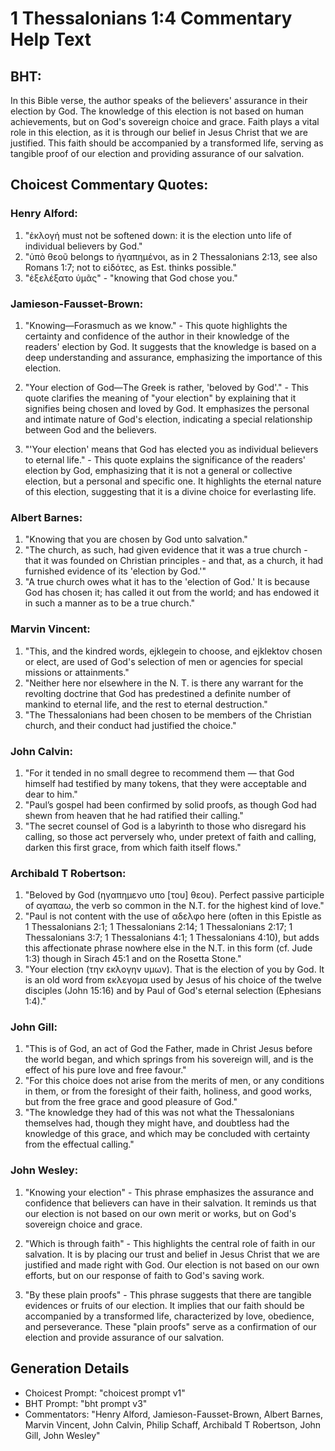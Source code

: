 # 1 Thessalonians 1:4 Commentary Help Text

## BHT:
In this Bible verse, the author speaks of the believers' assurance in their election by God. The knowledge of this election is not based on human achievements, but on God's sovereign choice and grace. Faith plays a vital role in this election, as it is through our belief in Jesus Christ that we are justified. This faith should be accompanied by a transformed life, serving as tangible proof of our election and providing assurance of our salvation.

## Choicest Commentary Quotes:
### Henry Alford:
1. "ἐκλογή must not be softened down: it is the election unto life of individual believers by God." 
2. "ὑπὸ θεοῦ belongs to ἠγαπημένοι, as in 2 Thessalonians 2:13, see also Romans 1:7; not to εἰδότες, as Est. thinks possible."
3. "ἐξελέξατο ὑμᾶς" - "knowing that God chose you."

### Jamieson-Fausset-Brown:
1. "Knowing—Forasmuch as we know." - This quote highlights the certainty and confidence of the author in their knowledge of the readers' election by God. It suggests that the knowledge is based on a deep understanding and assurance, emphasizing the importance of this election.

2. "Your election of God—The Greek is rather, 'beloved by God'." - This quote clarifies the meaning of "your election" by explaining that it signifies being chosen and loved by God. It emphasizes the personal and intimate nature of God's election, indicating a special relationship between God and the believers.

3. "'Your election' means that God has elected you as individual believers to eternal life." - This quote explains the significance of the readers' election by God, emphasizing that it is not a general or collective election, but a personal and specific one. It highlights the eternal nature of this election, suggesting that it is a divine choice for everlasting life.

### Albert Barnes:
1. "Knowing that you are chosen by God unto salvation." 
2. "The church, as such, had given evidence that it was a true church - that it was founded on Christian principles - and that, as a church, it had furnished evidence of its 'election by God.'"
3. "A true church owes what it has to the 'election of God.' It is because God has chosen it; has called it out from the world; and has endowed it in such a manner as to be a true church."

### Marvin Vincent:
1. "This, and the kindred words, ejklegein to choose, and ejklektov chosen or elect, are used of God's selection of men or agencies for special missions or attainments."
2. "Neither here nor elsewhere in the N. T. is there any warrant for the revolting doctrine that God has predestined a definite number of mankind to eternal life, and the rest to eternal destruction."
3. "The Thessalonians had been chosen to be members of the Christian church, and their conduct had justified the choice."

### John Calvin:
1. "For it tended in no small degree to recommend them — that God himself had testified by many tokens, that they were acceptable and dear to him."
2. "Paul’s gospel had been confirmed by solid proofs, as though God had shewn from heaven that he had ratified their calling."
3. "The secret counsel of God is a labyrinth to those who disregard his calling, so those act perversely who, under pretext of faith and calling, darken this first grace, from which faith itself flows."

### Archibald T Robertson:
1. "Beloved by God (ηγαπημενο υπο [του] θεου). Perfect passive participle of αγαπαω, the verb so common in the N.T. for the highest kind of love."
2. "Paul is not content with the use of αδελφο here (often in this Epistle as 1 Thessalonians 2:1; 1 Thessalonians 2:14; 1 Thessalonians 2:17; 1 Thessalonians 3:7; 1 Thessalonians 4:1; 1 Thessalonians 4:10), but adds this affectionate phrase nowhere else in the N.T. in this form (cf. Jude 1:3) though in Sirach 45:1 and on the Rosetta Stone."
3. "Your election (την εκλογην υμων). That is the election of you by God. It is an old word from εκλεγομα used by Jesus of his choice of the twelve disciples (John 15:16) and by Paul of God's eternal selection (Ephesians 1:4)."

### John Gill:
1. "This is of God, an act of God the Father, made in Christ Jesus before the world began, and which springs from his sovereign will, and is the effect of his pure love and free favour."
2. "For this choice does not arise from the merits of men, or any conditions in them, or from the foresight of their faith, holiness, and good works, but from the free grace and good pleasure of God."
3. "The knowledge they had of this was not what the Thessalonians themselves had, though they might have, and doubtless had the knowledge of this grace, and which may be concluded with certainty from the effectual calling."

### John Wesley:
1. "Knowing your election" - This phrase emphasizes the assurance and confidence that believers can have in their salvation. It reminds us that our election is not based on our own merit or works, but on God's sovereign choice and grace.

2. "Which is through faith" - This highlights the central role of faith in our salvation. It is by placing our trust and belief in Jesus Christ that we are justified and made right with God. Our election is not based on our own efforts, but on our response of faith to God's saving work.

3. "By these plain proofs" - This phrase suggests that there are tangible evidences or fruits of our election. It implies that our faith should be accompanied by a transformed life, characterized by love, obedience, and perseverance. These "plain proofs" serve as a confirmation of our election and provide assurance of our salvation.


## Generation Details
- Choicest Prompt: "choicest prompt v1"
- BHT Prompt: "bht prompt v3"
- Commentators: "Henry Alford, Jamieson-Fausset-Brown, Albert Barnes, Marvin Vincent, John Calvin, Philip Schaff, Archibald T Robertson, John Gill, John Wesley"
